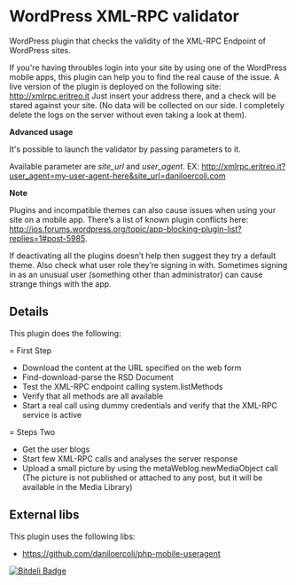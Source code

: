 # WordPress XML-RPC validator #

WordPress plugin that checks the validity of the XML-RPC Endpoint of WordPress sites.

If you're having throubles login into your site by using one of the WordPress mobile apps, this plugin can help you to find the real cause of the issue.  A live version of the plugin is deployed on the following site: http://xmlrpc.eritreo.it
Just insert your address there, and a check will be stared against your site. (No data will be collected on our side. I completely delete the logs on the server without even taking a look at them).

**Advanced usage**

It's possible to launch the validator by passing parameters to it.

Available parameter are _site_url_ and _user_agent_.
EX: http://xmlrpc.eritreo.it?user_agent=my-user-agent-here&site_url=daniloercoli.com

**Note**

Plugins and incompatible themes can also cause issues when using your site on a mobile app.
There’s a list of known plugin conflicts here: http://ios.forums.wordpress.org/topic/app-blocking-plugin-list?replies=1#post-5985.

If deactivating all the plugins doesn’t help then suggest they try a default theme. Also check what user role they’re signing in with.
Sometimes signing in as an unusual user (something other than administrator) can cause strange things with the app.


## Details ##

This plugin does the following:

= First Step
- Download the content at the URL specified on the web form
- Find-download-parse the RSD Document
- Test the XML-RPC endpoint calling system.listMethods
- Verify that all methods are all available
- Start a real call using dummy credentials and verify that the XML-RPC service is active

= Steps Two
- Get the user blogs
- Start few XML-RPC calls and analyses the server response
- Upload a small picture by using the metaWeblog.newMediaObject call (The picture is not published or attached to any post, but it will be available in the Media Library)

## External libs ##

This plugin uses the following libs:

- https://github.com/daniloercoli/php-mobile-useragent

[![Bitdeli Badge](https://d2weczhvl823v0.cloudfront.net/telkomsel13/wordpress-xml-rpc-validator/trend.png)](https://bitdeli.com/free "Bitdeli Badge")

